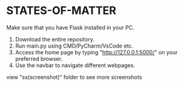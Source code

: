 # STATES-OF-MATTER
Make sure that you have Flask installed in your PC.
1. Download the entire repository.
2. Run main.py using CMD/PyCharm/VsCode etc.
3. Access the home page by typing "http://127.0.0.1:5000/" on your preferred browser.
4. Use the navbar to navigate different webpages.

view "ss(screenshot)" folder to see more screenshots
